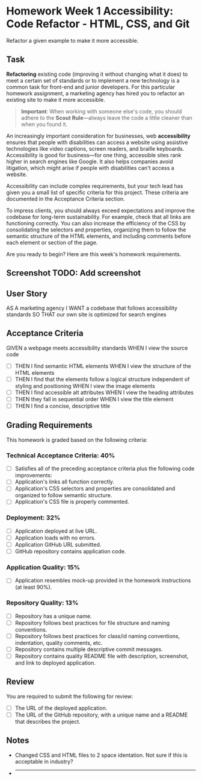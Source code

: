 # Homework Week 1 Accessibility: Code Refactor - HTML, CSS, and Git

Refactor a given example to make it more accessible.

## Task

**Refactoring** existing code (improving it without changing what it does) to meet a certain set of standards or to implement a new technology is a common task for front-end and junior developers. For this particular homework assignment, a marketing agency has hired you to refactor an existing site to make it more accessible.

> **Important**: When working with someone else's code, you should adhere to the **Scout Rule**&mdash;always leave the code a little cleaner than when you found it.

An increasingly important consideration for businesses, web **accessibility** ensures that people with disabilities can access a website using assistive technologies like video captions, screen readers, and braille keyboards. Accessibility is good for business&mdash;for one thing, accessible sites rank higher in search engines like Google. It also helps companies avoid litigation, which might arise if people with disabilities can't access a website.

Accessibility can include complex requirements, but your tech lead has given you a small list of specific criteria for this project. These criteria are documented in the Acceptance Criteria section.

To impress clients, you should always exceed expectations and improve the codebase for long-term sustainability. For example, check that all links are functioning correctly. You can also increase the efficiency of the CSS by consolidating the selectors and properties, organizing them to follow the semantic structure of the HTML elements, and including comments before each element or section of the page.

Are you ready to begin? Here are this week's homework requirements.

## Screenshot TODO: Add screenshot

## User Story

AS A marketing agency
I WANT a codebase that follows accessibility standards
SO THAT our own site is optimized for search engines

## Acceptance Criteria

GIVEN a webpage meets accessibility standards
WHEN I view the source code

- [ ] THEN I find semantic HTML elements
      WHEN I view the structure of the HTML elements
- [ ] THEN I find that the elements follow a logical structure independent of styling and positioning
      WHEN I view the image elements
- [ ] THEN I find accessible alt attributes
      WHEN I view the heading attributes
- [ ] THEN they fall in sequential order
      WHEN I view the title element
- [ ] THEN I find a concise, descriptive title

## Grading Requirements

This homework is graded based on the following criteria:

### Technical Acceptance Criteria: 40%

- [ ] Satisfies all of the preceding acceptance criteria plus the following code improvements:
- [ ] Application's links all function correctly.
- [ ] Application's CSS selectors and properties are consolidated and organized to follow semantic structure.
- [ ] Application's CSS file is properly commented.

### Deployment: 32%

- [ ] Application deployed at live URL.
- [ ] Application loads with no errors.
- [ ] Application GitHub URL submitted.
- [ ] GitHub repository contains application code.

### Application Quality: 15%

- [ ] Application resembles mock-up provided in the homework instructions (at least 90%).

### Repository Quality: 13%

- [ ] Repository has a unique name.
- [ ] Repository follows best practices for file structure and naming conventions.
- [ ] Repository follows best practices for class/id naming conventions, indentation, quality comments, etc.
- [ ] Repository contains multiple descriptive commit messages.
- [ ] Repository contains quality README file with description, screenshot, and link to deployed application.

## Review

You are required to submit the following for review:

- [ ] The URL of the deployed application.
- [ ] The URL of the GitHub repository, with a unique name and a README that describes the project.

## Notes

- Changed CSS and HTML files to 2 space identation. Not sure if this is acceptable in industry?
- ***
